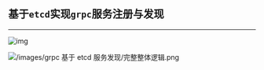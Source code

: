 ## 基于`etcd`实现`grpc`服务注册与发现

---





![img](https://s2.loli.net/2024/08/31/UwdTOJDKeCYLXfi.png)





![/images/grpc  基于 etcd 服务发现/完整整体逻辑.png](https://s2.loli.net/2024/08/31/Nn8QwxzKARSsTCJ.png)